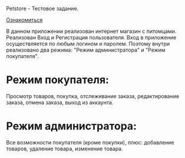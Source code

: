 Petstore - Тестовое задание.

<a href="https://putilovdmitriy.github.io/petstore_task/.">Ознакомиться</a>

В данном приложении реализован интернет магазин с питомцами.
Реализован Вход и Регистрация пользователя.
Вход в приложение осуществляется по любым логином и паролем. Поэтому внутри реализовано два режима: "Режим администратора" и "Режим покупателя".

<h1>Режим покупателя:</h1>
Просмотр товаров, покупка, отслеживание заказа, редактирование заказа, отмена заказа, выход из аккаунта.

<h1>Режим администратора:</h1>
Все возможности покупателя (кроме покупки), плюс: добавление товаров, удаление товара, изменение товара.